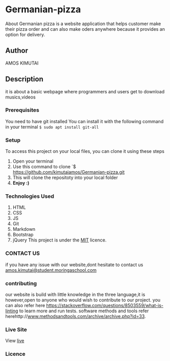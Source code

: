 # Germanian-pizza
About Germanian pizza is a website application that helps customer make their pizza order and can also make oders anywhere because it provides an option for delivery.
## Author
AMOS KIMUTAI
## Description
it is about a basic webpage where programmers and users get to download musics,videos
### Prerequisites
You need to have git installed
You can install it with the following command in your terminal
`$ sudo apt install git-all`
### Setup
To access this project on your local files, you can clone it using these steps
1. Open your terminal
1. Use this command to clone `$ https://github.com/kimutaiamos/Germanian-pizza.git
1. This will clone the repositoty into your local folder
1. __Enjoy :)__
### Technologies Used
1. HTML
2. CSS
3. JS
4. Git
5. Markdown
6. Bootstrap
7. jQuery
This project is under the  [MIT](licence) licence.
###  CONTACT US
if you have any issue with our website,dont hesitate to contact us amos.kimutai@student.moringaschool.com
### contributing
our website is build with little knowledge in the three language,it is however,open to anyone who would wish to contribute to our project.
you can also refer here https://stackoverflow.com/questions/8503559/what-is-linting to learn more and run tests.
software methods and tools refer herehttp://www.methodsandtools.com/archive/archive.php?id=33.
### Live Site
View [live](https://kimutaiamos.github.io/Germanian-pizza)
### Licence
